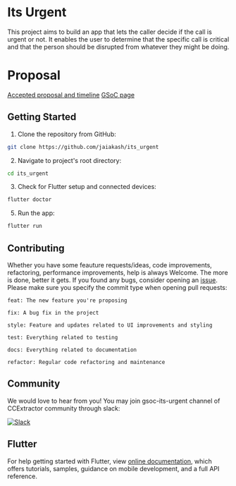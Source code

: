 # Its Urgent

This project aims to build an app that lets the caller decide if the call is urgent or not. It enables the user to determine that the specific call is critical and that the person should be disrupted from whatever they might be doing.

# Proposal
[Accepted proposal and timeline](https://github.com/jaiakash/gsoc22_ccextractor_itsurgent_porposal)
[GSoC page](https://summerofcode.withgoogle.com/programs/2022/projects/Sg34Qe09)

## Getting Started

1. Clone the repository from GitHub:

```bash
git clone https://github.com/jaiakash/its_urgent
```

2. Navigate to project's root directory:

```bash
cd its_urgent
```

3. Check for Flutter setup and connected devices:

```bash
flutter doctor
```

5. Run the app:

```bash
flutter run
```

## Contributing

Whether you have some feauture requests/ideas, code improvements, refactoring, performance improvements, help is always Welcome. The more is done, better it gets.
If you found any bugs, consider opening an [issue](https://github.com/jaiakash/its_urgent/issues/new).
Please make sure you specify the commit type when opening pull requests:

```
feat: The new feature you're proposing

fix: A bug fix in the project

style: Feature and updates related to UI improvements and styling

test: Everything related to testing

docs: Everything related to documentation

refactor: Regular code refactoring and maintenance
```

## Community

We would love to hear from you! You may join gsoc-its-urgent channel of CCExtractor community through slack:

[![Slack](https://img.shields.io/badge/chat-on_slack-purple.svg?style=for-the-badge&logo=slack)](https://ccextractor.org/public/general/support/)

## Flutter

For help getting started with Flutter, view
[online documentation](https://flutter.dev/docs), which offers tutorials,
samples, guidance on mobile development, and a full API reference.
